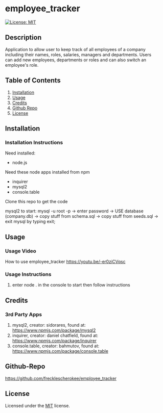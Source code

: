 # employee_tracker
  
[![License: MIT](https://img.shields.io/badge/License-MIT-yellow.svg)](https://opensource.org/licenses/MIT)


## Description 
Application to allow user to keep track of all employees of a company including their names, roles, salaries, managers and departments.  Users can add new employees, departments or roles and can also switch an employee's role.
## Table of Contents

1. [Installation](#installation)
2. [Usage](#usage)
3. [Credits](#credits)
4. [Github Repo](#github-repo)
5. [License](#license)


## Installation
### Installation Instructions
Need installed:
- node.js

Need these node apps installed from npm
- inquirer
- mysql2
- console.table

Clone this repo to get the code

mysql2
to start:
mysql -u root -p
-> enter password
-> USE database (company.db)
-> copy stuff from schema.sql
-> copy stuff from seeds.sql
-> exit mysql by typing exit;
 
## Usage
### Usage Video
How to use employee_tracker
https://youtu.be/-er0ziCVqsc

### Usage Instructions
1. enter node . in the console to start then follow instructions

## Credits
### 3rd Party Apps
1. mysql2, creator: sidorares, found at: https://www.npmjs.com/package/mysql2
2. inquirer, creator: daniel chatfield, found at: https://www.npmjs.com/package/inquirer
3. console.table, creator: bahmutov, found at: https://www.npmjs.com/package/console.table

## Github-Repo
https://github.com/frecklescherokee/employee_tracker

## License
Licensed under the [MIT](LICENSE.txt) license.


